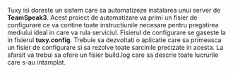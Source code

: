 Tuxy isi doreste un sistem care sa automatizeze instalarea unui server de **TeamSpeak3**.
Acest proiect de automatizare va primi un fisier de configurare ce va contine toate instructiunile necesare pentru pregatirea mediului ideal in care va rula serviciul.
Fisierul de configurare se gaseste la in fisierul **tuxy.config**.
Trebuie sa dezvoltati o aplicatie care sa primeasca un fisier de configurare si sa rezolve toate sarcinile precizate in acesta.
La sfarsit va trebui sa ofere un fisier build.log care sa descrie toate lucrurile care s-au intamplat.
